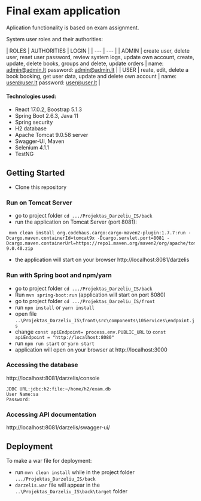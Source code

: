 # Final exam application

Aplication functionality is based on exam assignment.

System user roles and their authorities:

| ROLES | AUTHORITIES | LOGIN |
| --- | --- |
| ADMIN |  create user, delete user, reset user password, review system logs, update own account, create, update, delete books, groups and delete, update orders | name: admin@admin.lt password: admin@admin.lt |
| USER | reate, edit, delete a book booking, get user data, update and delete own account |  name: user@user.lt password: user@user.lt |

#### Technologies used: 
- React 17.0.2,  Boostrap 5.1.3
- Spring Boot 2.6.3, Java 11
- Spring security
- H2 database
- Apache Tomcat 9.0.58 server
- Swagger-UI, Maven
- Selenium 4.1.1
- TestNG 


## Getting Started

- Clone this repository

### Run on Tomcat Server

- go to project folder `cd .../Projektas_Darzeliu_IS/back`
- run the application on Tomcat Server (port 8081):
  
```
 mvn clean install org.codehaus.cargo:cargo-maven2-plugin:1.7.7:run -Dcargo.maven.containerId=tomcat9x -Dcargo.servlet.port=8081 -Dcargo.maven.containerUrl=https://repo1.maven.org/maven2/org/apache/tomcat/tomcat/9.0.40/tomcat-9.0.40.zip
 ```
 - the application will start on your browser http://localhost:8081/darzelis

### Run with Spring boot and npm/yarn

- go to project folder `cd .../Projektas_Darzeliu_IS/back`
- Run `mvn spring-boot:run` (application will start on port 8080)
- go to project folder `cd .../Projektas_Darzeliu_IS/front`
- run `npm install` or `yarn install`
- open file `..\Projektas_Darzeliu_IS\front\src\components\10Services\endpoint.js`
- change `const apiEndpoint= process.env.PUBLIC_URL` to `const apiEndpoint = "http://localhost:8080"`
- run `npm run start` or `yarn start`
- application will open on your browser at http://localhost:3000

### Accessing the database

http://localhost:8081/darzelis/console

```
JDBC URL:jdbc:h2:file:~/home/h2/exam.db
User Name:sa
Password:

```

### Accessing API documentation 

http://localhost:8081/darzelis/swagger-ui/


## Deployment

To make a war file for deployment:
- run `mvn clean install` while in the project folder `.../Projektas_Darzeliu_IS/back`
- `darzelis.war` file will appear in the `..\Projektas_Darzeliu_IS\back\target` folder



